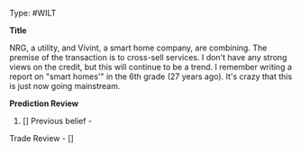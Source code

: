 Type: #WILT 

**Title**

NRG, a utility, and Vivint, a smart home company, are combining. The premise of the transaction is to cross-sell services. I don't have any strong views on the credit, but this will continue to be a trend. I remember writing a report on "smart homes'" in the 6th grade (27 years ago). It's crazy that this is just now going mainstream.




**Prediction Review**  

1) []
Previous belief -

Trade Review  - 
[]

